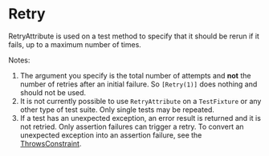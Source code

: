 # Retry

RetryAttribute is used on a test method to specify that it should be rerun if it fails, up to a maximum number of times.

Notes:

1. The argument you specify is the total number of attempts and __not__ the number of retries after an initial failure. So `[Retry(1)]` does nothing and should not be used.
2. It is not currently possible to use `RetryAttribute` on a `TestFixture` or any other type of test suite. Only single tests may be repeated.
3. If a test has an unexpected exception, an error result is returned and it is not retried. Only assertion failures can trigger a retry. To convert an unexpected exception into an assertion failure, see the [ThrowsConstraint](xref:throwsconstraint).

